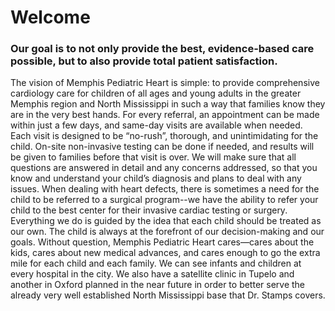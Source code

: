 # Welcome

### Our goal is to not only provide the best, evidence-based care possible, but to also provide total patient satisfaction.

The vision of Memphis Pediatric Heart is simple:  to provide comprehensive cardiology care for children of all ages and young adults in the greater Memphis region and North Mississippi in such a way that families know they are in the very best hands. For every referral, an appointment can be made within just a few days, and same-day visits are available when needed. Each visit is designed to be “no-rush”, thorough, and unintimidating for the child. On-site non-invasive testing can be done if needed, and results will be given to families before that visit is over. We will make sure that all questions are answered in detail and any concerns addressed, so that you know and understand your child’s diagnosis and plans to deal with any issues. When dealing with heart defects, there is sometimes a need for the child to be referred to a surgical program--we have the ability to refer your child to the best center for their invasive cardiac testing or surgery. Everything we do is guided by the idea that each child should be treated as our own. The child is always at the forefront of our decision-making and our goals. Without question, Memphis Pediatric Heart cares—cares about the kids, cares about new medical advances, and cares enough to go the extra mile for each child and each family. We can see infants and children at every hospital in the city. We also have a satellite clinic in Tupelo and another in Oxford planned in the near future in order to better serve the already very well established North Mississippi base that Dr. Stamps covers.

